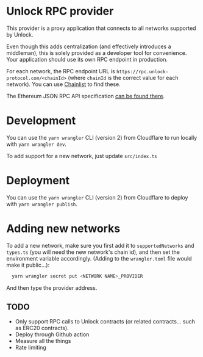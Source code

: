 # Unlock RPC provider

This provider is a proxy application that connects to all networks supported by Unlock.

Even though this adds centralization (and effectively introduces a middleman), this is solely provided as a developer tool for convenience. Your application should use its own RPC endpoint in production.

For each network, the RPC endpoint URL is `https://rpc.unlock-protocol.com/<chainId>` (where `chainId` is the correct value for each network). You can use [Chainlist](https://chainlist.org/) to find these.

The Ethereum JSON RPC API specification [can be found there](https://github.com/ethereum/execution-apis).

# Development

You can use the `yarn wrangler` CLI (version 2) from Cloudflare to run locally with `yarn wrangler dev`.

To add support for a new network, just update `src/index.ts`

# Deployment

You can use the `yarn wrangler` CLI (version 2) from Cloudflare to deploy with `yarn wrangler publish`.

# Adding new networks

To add a new network, make sure you first add it to `supportedNetworks` and `types.ts` (you will need the new network's chain id), and then set the environment variable accordingly. (Adding to the `wrangler.toml` file would make it public...):

```bash
  yarn wrangler secret put <NETWORK NAME>_PROVIDER
```

And then type the provider address.

## TODO

- Only support RPC calls to Unlock contracts (or related contracts... such as ERC20 contracts).
- Deploy through Github action
- Measure all the things
- Rate limiting
